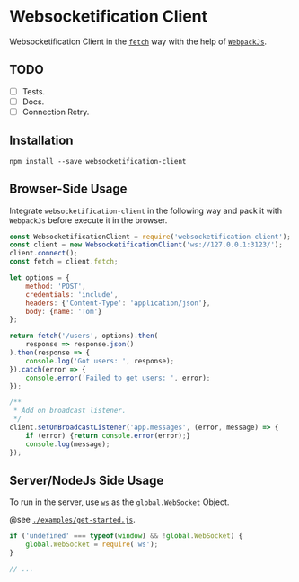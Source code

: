 # Websocketification Client

<!-- > Created by Fisher at 20:44 on 2017-04-13. -->

Websocketification Client in the [`fetch`][github-fetch] way with the help of [`WebpackJs`][webpack-js-org].

## TODO

- [ ] Tests.
- [ ] Docs.
- [ ] Connection Retry.

## Installation

```
npm install --save websocketification-client
```

## Browser-Side Usage

Integrate `websocketification-client` in the following way and pack it with `WebpackJs` before execute it in the browser.


```js
const WebsocketificationClient = require('websocketification-client');
const client = new WebsocketificationClient('ws://127.0.0.1:3123/');
client.connect();
const fetch = client.fetch;

let options = {
	method: 'POST',
	credentials: 'include',
	headers: {'Content-Type': 'application/json'},
	body: {name: 'Tom'}
};

return fetch('/users', options).then(
	response => response.json()
).then(response => {
	console.log('Got users: ', response);
}).catch(error => {
	console.error('Failed to get users: ', error);
});

/**
 * Add on broadcast listener.
 */
client.setOnBroadcastListener('app.messages', (error, message) => {
	if (error) {return console.error(error);}
	console.log(message);
});
```

## Server/NodeJs Side Usage

To run in the server, use [`ws`][github-ws] as the `global.WebSocket` Object.

@see [`./examples/get-started.js`](examples/get-started.js).

```js
if ('undefined' === typeof(window) && !global.WebSocket) {
	global.WebSocket = require('ws');
}

// ...
```


[webpack-js-org]: https://webpack.js.org "WebPack Js"
[github-fetch]: https://github.com/github/fetch "Github: fetch"
[github-ws]: https://github.com/websockets/ws "Github: ws"

